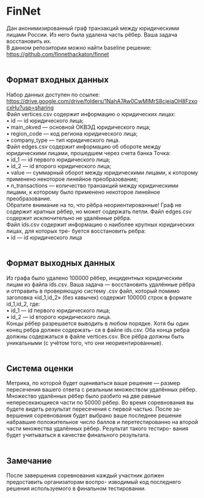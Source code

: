 # FinNet 

Дан анонимизированный граф транзакций между юридическими лицами России. Из него была удалена часть рёбер. Ваша задача восстановить их.<br>
В данном репозитории можно найти baseline решение: https://github.com/finnethackaton/finnet<br><br>
## Формат входных данных
Набор данных доступен по ссылке: https://drive.google.com/drive/folders/1NahA7Aw0CwMIMrS8cjeiaOH8FzxocxHu?usp=sharing <br>
Файл vertices.csv содержит информацию о юридических лицах:<br>
• id — id юридического лица;<br>
• main_okved — основной ОКВЭД юридического лица;<br>
• region_code — код региона юридического лица;<br>
• company_type — тип юридического лица.<br>
Файл edges.csv содержит информацию об обороте между юридическими лицами, прошедшем через счета банка Точка:<br>
• id_1 — id первого юридического лица;<br>
• id_2 — id второго юридического лица;<br>
• value — суммарный оборот между юридическими лицами, к которому применено некоторое линейное преобразование;<br>
• n_transactions — количество транзакций между юридическими лицами, к которому было применено некоторое линейное преобразование.<br>
Обратите внимание на то, что рёбра неориентированные! Граф не содержит кратных рёбер, но может содержать петли. Файл edges.csv содержит исключительно не удалённые рёбра.<br>
Файл ids.csv содержит информацию о наиболее крупных юридических лицах, для которых тре- буется восстановить ребра:<br>
• id — id юридического лица<br><br>
## Формат выходных данных 
Из графа было удалено 100000 рёбер, инцидентных юридическим лицам из файла ids.csv. Ваша задача — восстановить удалённые рёбра и отправить в проверяющую систему .csv файл, который помимо заголовка «id_1,id_2» (без кавычек) содержит 100000 строк в формате id_1,id_2, где:<br>
• id_1 — id первого юридического лица;<br>
• id_2 — id второго юридического лица.<br>
Концы рёбер разрешается выводить в любом порядке. Хотя бы один конец ребра должен содержать- ся в файле ids.csv. Оба конца ребра должны содержаться в файле vertices.csv. Все рёбра должны быть уникальными (с учётом того, что они неориентированные).<br><br>
## Система оценки
Метрика, по которой будет оцениваться ваше решение — размер пересечения вашего ответа с реальным множеством удалённых рёбер.<br>
Множество удалённых рёбер было разбито на две равные непересекающиеся части по 50000 рёбер. Во время соревнования вы будете видеть результат пересечения с первой частью. После за- вершения соревнования будет выбрано ваше последнее решение набравшие положительное число баллов и перетестированно на второй части множества удалённых рёбер. Результат такого тестиро- вания будет учитываться в качестве финального результата.<br><br>
## Замечание
После завершения соревнования каждый участник должен предоставить организаторам воспро- изводимый код последнего решения используемого в финальном тестировании.

